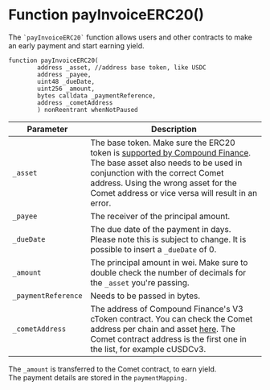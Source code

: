 # Function payInvoiceERC20()

The `` `payInvoiceERC20` `` function allows users and other contracts to make an early payment and start earning yield.

```solidity
function payInvoiceERC20(
        address _asset, //address base token, like USDC
        address _payee,
        uint48 _dueDate,
        uint256 _amount,
        bytes calldata _paymentReference,
        address _cometAddress
        ) nonReentrant whenNotPaused
```

| Parameter           | Description                                                                                                                                                                                                                                                                                   |
| ------------------- | --------------------------------------------------------------------------------------------------------------------------------------------------------------------------------------------------------------------------------------------------------------------------------------------- |
| `_asset`            | The base token. Make sure the ERC20 token is [supported by Compound Finance](https://docs.compound.finance/#networks). The base asset also needs to be used in conjunction with the correct Comet address. Using the wrong asset for the Comet address or vice versa will result in an error. |
| `_payee`            | The receiver of the principal amount.                                                                                                                                                                                                                                                         |
| `_dueDate`          | The due date of the payment in days. Please note this is subject to change. It is possible to insert a `_dueDate` of 0.                                                                                                                                                                       |
| `_amount`           | The principal amount in wei. Make sure to double check the number of decimals for the `_asset` you're passing.                                                                                                                                                                                |
| `_paymentReference` | Needs to be passed in bytes.                                                                                                                                                                                                                                                                  |
| `_cometAddress`     | The address of Compound Finance's V3 cToken contract. You can check the Comet address per chain and asset [here](https://docs.compound.finance/#networks). The Comet contract address is the first one in the list, for example cUSDCv3.                                                      |

The `_amount` is transferred to the Comet contract, to earn yield.\
The payment details are stored in the `paymentMapping.`
